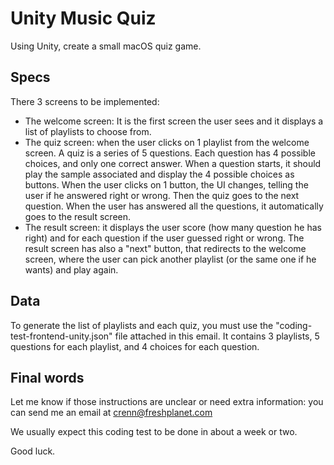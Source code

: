 # Unity Music Quiz

Using Unity, create a small macOS quiz game.

## Specs

There 3 screens to be implemented:

- The welcome screen: It is the first screen the user sees and it displays a list of playlists to choose from.
- The quiz screen: when the user clicks on 1 playlist from the welcome screen. A quiz is a series of 5 questions. Each question has 4 possible choices, and only one correct answer. When a question starts, it should play the sample associated and display the 4 possible choices as buttons. When the user clicks on 1 button, the UI changes, telling the user if he answered right or wrong. Then the quiz goes to the next question. When the user has answered all the questions, it automatically goes to the result screen.
- The result screen: it displays the user score (how many question he has right) and for each question if the user guessed right or wrong. The result screen has also a "next" button, that redirects to the welcome screen, where the user can pick another playlist (or the same one if he wants) and play again.

## Data

To generate the list of playlists and each quiz, you must use the "coding-test-frontend-unity.json" file attached in this email. It contains 3 playlists, 5 questions for each playlist, and 4 choices for each question.

## Final words

Let me know if those instructions are unclear or need extra information: you can send me an email at crenn@freshplanet.com

We usually expect this coding test to be done in about a week or two.

Good luck.
